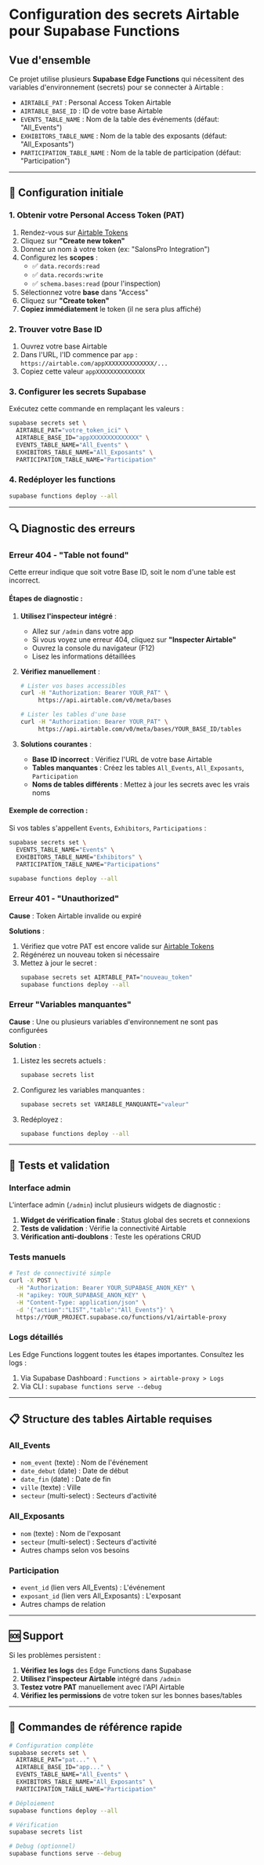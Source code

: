 
# Configuration des secrets Airtable pour Supabase Functions

## Vue d'ensemble

Ce projet utilise plusieurs **Supabase Edge Functions** qui nécessitent des variables d'environnement (secrets) pour se connecter à Airtable :

- `AIRTABLE_PAT` : Personal Access Token Airtable
- `AIRTABLE_BASE_ID` : ID de votre base Airtable  
- `EVENTS_TABLE_NAME` : Nom de la table des événements (défaut: "All_Events")
- `EXHIBITORS_TABLE_NAME` : Nom de la table des exposants (défaut: "All_Exposants")  
- `PARTICIPATION_TABLE_NAME` : Nom de la table de participation (défaut: "Participation")

---

## 🔧 Configuration initiale

### 1. Obtenir votre Personal Access Token (PAT)

1. Rendez-vous sur [Airtable Tokens](https://airtable.com/create/tokens)
2. Cliquez sur **"Create new token"**
3. Donnez un nom à votre token (ex: "SalonsPro Integration")
4. Configurez les **scopes** :
   - ✅ `data.records:read`
   - ✅ `data.records:write`
   - ✅ `schema.bases:read` (pour l'inspection)
5. Sélectionnez votre **base** dans "Access"
6. Cliquez sur **"Create token"**
7. **Copiez immédiatement** le token (il ne sera plus affiché)

### 2. Trouver votre Base ID

1. Ouvrez votre base Airtable
2. Dans l'URL, l'ID commence par `app` : `https://airtable.com/appXXXXXXXXXXXXXX/...`
3. Copiez cette valeur `appXXXXXXXXXXXXXX`

### 3. Configurer les secrets Supabase

Exécutez cette commande en remplaçant les valeurs :

```bash
supabase secrets set \
  AIRTABLE_PAT="votre_token_ici" \
  AIRTABLE_BASE_ID="appXXXXXXXXXXXXXX" \
  EVENTS_TABLE_NAME="All_Events" \
  EXHIBITORS_TABLE_NAME="All_Exposants" \
  PARTICIPATION_TABLE_NAME="Participation"
```

### 4. Redéployer les functions

```bash
supabase functions deploy --all
```

---

## 🔍 Diagnostic des erreurs

### Erreur 404 - "Table not found"

Cette erreur indique que soit votre Base ID, soit le nom d'une table est incorrect.

#### Étapes de diagnostic :

1. **Utilisez l'inspecteur intégré** :
   - Allez sur `/admin` dans votre app
   - Si vous voyez une erreur 404, cliquez sur **"Inspecter Airtable"**
   - Ouvrez la console du navigateur (F12)
   - Lisez les informations détaillées

2. **Vérifiez manuellement** :
   ```bash
   # Lister vos bases accessibles
   curl -H "Authorization: Bearer YOUR_PAT" \
        https://api.airtable.com/v0/meta/bases
   
   # Lister les tables d'une base
   curl -H "Authorization: Bearer YOUR_PAT" \
        https://api.airtable.com/v0/meta/bases/YOUR_BASE_ID/tables
   ```

3. **Solutions courantes** :
   - **Base ID incorrect** : Vérifiez l'URL de votre base Airtable
   - **Tables manquantes** : Créez les tables `All_Events`, `All_Exposants`, `Participation`
   - **Noms de tables différents** : Mettez à jour les secrets avec les vrais noms

#### Exemple de correction :

Si vos tables s'appellent `Events`, `Exhibitors`, `Participations` :

```bash
supabase secrets set \
  EVENTS_TABLE_NAME="Events" \
  EXHIBITORS_TABLE_NAME="Exhibitors" \
  PARTICIPATION_TABLE_NAME="Participations"

supabase functions deploy --all
```

### Erreur 401 - "Unauthorized"

**Cause** : Token Airtable invalide ou expiré

**Solutions** :
1. Vérifiez que votre PAT est encore valide sur [Airtable Tokens](https://airtable.com/create/tokens)
2. Régénérez un nouveau token si nécessaire
3. Mettez à jour le secret :
   ```bash
   supabase secrets set AIRTABLE_PAT="nouveau_token"
   supabase functions deploy --all
   ```

### Erreur "Variables manquantes"

**Cause** : Une ou plusieurs variables d'environnement ne sont pas configurées

**Solution** :
1. Listez les secrets actuels :
   ```bash
   supabase secrets list
   ```
2. Configurez les variables manquantes :
   ```bash
   supabase secrets set VARIABLE_MANQUANTE="valeur"
   ```
3. Redéployez :
   ```bash
   supabase functions deploy --all
   ```

---

## 🧪 Tests et validation

### Interface admin

L'interface admin (`/admin`) inclut plusieurs widgets de diagnostic :

1. **Widget de vérification finale** : Status global des secrets et connexions
2. **Tests de validation** : Vérifie la connectivité Airtable
3. **Vérification anti-doublons** : Teste les opérations CRUD

### Tests manuels

```bash
# Test de connectivité simple
curl -X POST \
  -H "Authorization: Bearer YOUR_SUPABASE_ANON_KEY" \
  -H "apikey: YOUR_SUPABASE_ANON_KEY" \
  -H "Content-Type: application/json" \
  -d '{"action":"LIST","table":"All_Events"}' \
  https://YOUR_PROJECT.supabase.co/functions/v1/airtable-proxy
```

### Logs détaillés

Les Edge Functions loggent toutes les étapes importantes. Consultez les logs :

1. Via Supabase Dashboard : `Functions > airtable-proxy > Logs`
2. Via CLI : `supabase functions serve --debug`

---

## 📋 Structure des tables Airtable requises

### All_Events
- `nom_event` (texte) : Nom de l'événement
- `date_debut` (date) : Date de début
- `date_fin` (date) : Date de fin
- `ville` (texte) : Ville
- `secteur` (multi-select) : Secteurs d'activité

### All_Exposants  
- `nom` (texte) : Nom de l'exposant
- `secteur` (multi-select) : Secteurs d'activité
- Autres champs selon vos besoins

### Participation
- `event_id` (lien vers All_Events) : L'événement
- `exposant_id` (lien vers All_Exposants) : L'exposant
- Autres champs de relation

---

## 🆘 Support

Si les problèmes persistent :

1. **Vérifiez les logs** des Edge Functions dans Supabase
2. **Utilisez l'inspecteur Airtable** intégré dans `/admin`
3. **Testez votre PAT** manuellement avec l'API Airtable
4. **Vérifiez les permissions** de votre token sur les bonnes bases/tables

---

## 🔄 Commandes de référence rapide

```bash
# Configuration complète
supabase secrets set \
  AIRTABLE_PAT="pat..." \
  AIRTABLE_BASE_ID="app..." \
  EVENTS_TABLE_NAME="All_Events" \
  EXHIBITORS_TABLE_NAME="All_Exposants" \
  PARTICIPATION_TABLE_NAME="Participation"

# Déploiement
supabase functions deploy --all

# Vérification
supabase secrets list

# Debug (optionnel)
supabase functions serve --debug
```
